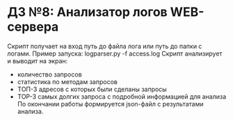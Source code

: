 # ДЗ №8: Анализатор логов WEB-сервера
Скрипт получает на вход путь до файла лога или путь до папки с логами.
Пример запуска: logparser.py -f access.log
Скрипт анализирует и выводит на экран:
* количество запросов 
* статистика по методам запросов
* ТОП-3 адресов с которых были сделаны запросы
* ТОР-3 самых долгих запроса с подробной информацией для анализа
По окончании работы формируется json-файл с результатами анализа.